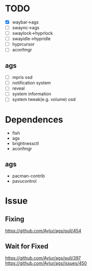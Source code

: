 # TODO
- [x] waybar->ags
- [ ] swaync->ags
- [ ] swaylock->hyprlock
- [ ] swayidle->hypridle
- [ ] hyprcursor
- [ ] aconfmgr
## ags
- [ ] mpris osd
- [ ] notification system
- [ ] reveal
- [ ] system information
- [ ] system tweak(e.g. volume) osd

# Dependences
- fish
- ags
- brightnessctl
- aconfmgr
## ags
- pacman-contrib
- pavucontrol

# Issue
## Fixing
https://github.com/Aylur/ags/pull/454
## Wait for Fixed
https://github.com/Aylur/ags/pull/397
https://github.com/Aylur/ags/issues/450
